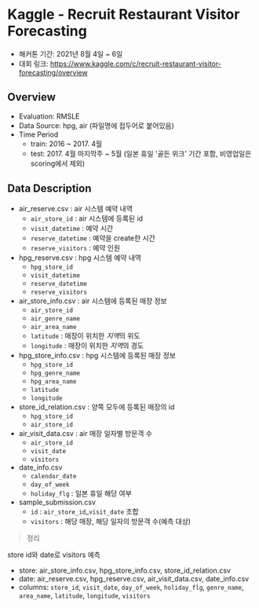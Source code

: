 # Kaggle - Recruit Restaurant Visitor Forecasting

- 해커톤 기간: 2021년 8월 4일 ~ 6일
- 대회 링크: https://www.kaggle.com/c/recruit-restaurant-visitor-forecasting/overview

## Overview

- Evaluation: RMSLE
- Data Source: hpg, air (파일명에 접두어로 붙어있음)
- Time Period
  - train: 2016 ~ 2017. 4월
  - test: 2017. 4월 마지막주 ~ 5월 (일본 휴일 '골든 위크' 기간 포함, 비영업일은 scoring에서 제외)

## Data Description

- air_reserve.csv : air 시스템 예약 내역
  - `air_store_id` : air 시스템에 등록된 id
  - `visit_datetime` : 예약 시간
  - `reserve_datetime` : 예약을 create한 시간
  - `reserve_visitors` : 예약 인원
- hpg_reserve.csv : hpg 시스템 예약 내역
  - `hpg_store_id`
  - `visit_datetime`
  - `reserve_datetime`
  - `reserve_visitors`
- air_store_info.csv : air 시스템에 등록된 매장 정보
  - `air_store_id`
  - `air_genre_name`
  - `air_area_name`
  - `latitude` : 매장이 위치한 *지역*의 위도
  - `longitude` : 매장이 위치한 *지역*의 경도
- hpg_store_info.csv : hpg 시스템에 등록된 매장 정보
  - `hpg_store_id`
  - `hpg_genre_name`
  - `hpg_area_name`
  - `latitude`
  - `longitude`
- store_id_relation.csv : 양쪽 모두에 등록된 매장의 id
  - `hpg_store_id`
  - `air_store_id`
- air_visit_data.csv : air 매장 일자별 방문객 수
  - `air_store_id`
  - `visit_date`
  - `visitors`
- date_info.csv
  - `calendar_date`
  - `day_of_week`
  - `holiday_flg` : 일본 휴일 해당 여부
- sample_submission.csv
  - `id` : `air_store_id`\_`visit_date` 조합
  - `visitors` : 해당 매장, 해당 일자의 방문객 수(예측 대상)

> 정리

store id와 date로 visitors 예측

- store: air_store_info.csv, hpg_store_info.csv, store_id_relation.csv
- date: air_reserve.csv, hpg_reserve.csv, air_visit_data.csv, date_info.csv
- columns: `store_id`, `visit_date`, `day_of_week`, `holiday_flg`, `genre_name`, `area_name`, `latitude`, `longitude`, `visitors`
